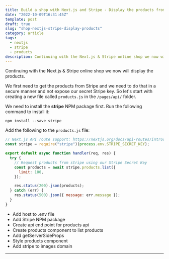 ```yaml
---
title: Build a shop with Next.js and Stripe - Display the products from Stripe
date: "2022-10-09T16:31:45Z"
template: post
draft: true
slug: "shop-nextjs-stripe-display-products"
category: article
tags:
  - nextjs
  - stripe
  - products
description: Continuing with the Next.js & Stripe online shop we now will display the products from Stripe.
---
```


Continuing with the Next.js & Stripe online shop we now will display the products.

We first need to get the products from Stripe and we need to do that in a secure manner and not expose our secret Stripe key.
So let's start with creating a new file called `products.js` in the `/pages/api/` folder.

We need to install the **stripe** NPM package first. Run the following command to install it:

```shell
npm install --save stripe
```

Add the following to the `products.js` file:

```js
// Next.js API route support: https://nextjs.org/docs/api-routes/introduction
const stripe = require("stripe")(process.env.STRIPE_SECRET_KEY);

export default async function handler(req, res) {
  try {
    // Request products from stripe using our Stripe Secret Key
    const products = await stripe.products.list({
      limit: 100,
    });

    res.status(200).json(products);
  } catch (err) {
    res.status(500).json({ message: err.message });
  }
}
```

- Add host to .env file
- Add Stripe NPM package
- Create api end point for products api
- Create products component to list products
- Add getServerSideProps
- Style products component
- Add stripe to images domain

---
